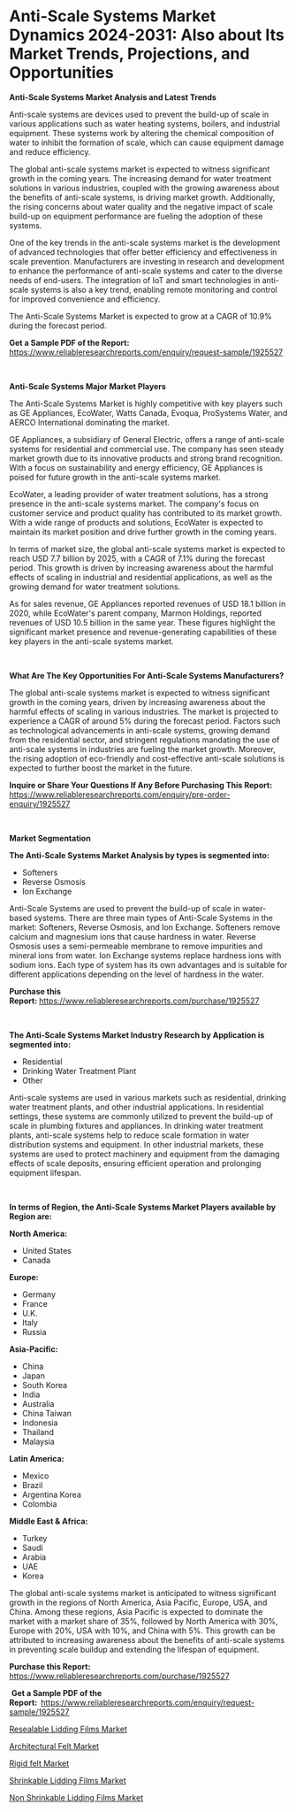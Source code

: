 <p><h1>Anti-Scale Systems Market Dynamics 2024-2031: Also about Its Market Trends, Projections, and Opportunities</h1></p><p><strong>Anti-Scale Systems Market Analysis and Latest Trends</strong></p>
<p><p>Anti-scale systems are devices used to prevent the build-up of scale in various applications such as water heating systems, boilers, and industrial equipment. These systems work by altering the chemical composition of water to inhibit the formation of scale, which can cause equipment damage and reduce efficiency.</p><p>The global anti-scale systems market is expected to witness significant growth in the coming years. The increasing demand for water treatment solutions in various industries, coupled with the growing awareness about the benefits of anti-scale systems, is driving market growth. Additionally, the rising concerns about water quality and the negative impact of scale build-up on equipment performance are fueling the adoption of these systems.</p><p>One of the key trends in the anti-scale systems market is the development of advanced technologies that offer better efficiency and effectiveness in scale prevention. Manufacturers are investing in research and development to enhance the performance of anti-scale systems and cater to the diverse needs of end-users. The integration of IoT and smart technologies in anti-scale systems is also a key trend, enabling remote monitoring and control for improved convenience and efficiency.</p><p>The Anti-Scale Systems Market is expected to grow at a CAGR of 10.9% during the forecast period.</p></p>
<p><strong>Get a Sample PDF of the Report:&nbsp;</strong> <a href="https://www.reliableresearchreports.com/enquiry/request-sample/1925527">https://www.reliableresearchreports.com/enquiry/request-sample/1925527</a></p>
<p>&nbsp;</p>
<p><strong>Anti-Scale Systems Major Market Players</strong></p>
<p><p>The Anti-Scale Systems Market is highly competitive with key players such as GE Appliances, EcoWater, Watts Canada, Evoqua, ProSystems Water, and AERCO International dominating the market. </p><p>GE Appliances, a subsidiary of General Electric, offers a range of anti-scale systems for residential and commercial use. The company has seen steady market growth due to its innovative products and strong brand recognition. With a focus on sustainability and energy efficiency, GE Appliances is poised for future growth in the anti-scale systems market.</p><p>EcoWater, a leading provider of water treatment solutions, has a strong presence in the anti-scale systems market. The company's focus on customer service and product quality has contributed to its market growth. With a wide range of products and solutions, EcoWater is expected to maintain its market position and drive further growth in the coming years.</p><p>In terms of market size, the global anti-scale systems market is expected to reach USD 7.7 billion by 2025, with a CAGR of 7.1% during the forecast period. This growth is driven by increasing awareness about the harmful effects of scaling in industrial and residential applications, as well as the growing demand for water treatment solutions.</p><p>As for sales revenue, GE Appliances reported revenues of USD 18.1 billion in 2020, while EcoWater's parent company, Marmon Holdings, reported revenues of USD 10.5 billion in the same year. These figures highlight the significant market presence and revenue-generating capabilities of these key players in the anti-scale systems market.</p></p>
<p>&nbsp;</p>
<p><strong>What Are The Key Opportunities For Anti-Scale Systems Manufacturers?</strong></p>
<p><p>The global anti-scale systems market is expected to witness significant growth in the coming years, driven by increasing awareness about the harmful effects of scaling in various industries. The market is projected to experience a CAGR of around 5% during the forecast period. Factors such as technological advancements in anti-scale systems, growing demand from the residential sector, and stringent regulations mandating the use of anti-scale systems in industries are fueling the market growth. Moreover, the rising adoption of eco-friendly and cost-effective anti-scale solutions is expected to further boost the market in the future.</p></p>
<p><strong>Inquire or Share Your Questions If Any Before Purchasing This Report:</strong> <a href="https://www.reliableresearchreports.com/enquiry/pre-order-enquiry/1925527">https://www.reliableresearchreports.com/enquiry/pre-order-enquiry/1925527</a></p>
<p>&nbsp;</p>
<p><strong>Market Segmentation</strong></p>
<p><strong>The Anti-Scale Systems Market Analysis by types is segmented into:</strong></p>
<p><ul><li>Softeners</li><li>Reverse Osmosis</li><li>Ion Exchange</li></ul></p>
<p><p>Anti-Scale Systems are used to prevent the build-up of scale in water-based systems. There are three main types of Anti-Scale Systems in the market: Softeners, Reverse Osmosis, and Ion Exchange. Softeners remove calcium and magnesium ions that cause hardness in water. Reverse Osmosis uses a semi-permeable membrane to remove impurities and mineral ions from water. Ion Exchange systems replace hardness ions with sodium ions. Each type of system has its own advantages and is suitable for different applications depending on the level of hardness in the water.</p></p>
<p><strong>Purchase this Report:&nbsp;</strong><a href="https://www.reliableresearchreports.com/purchase/1925527">https://www.reliableresearchreports.com/purchase/1925527</a></p>
<p>&nbsp;</p>
<p><strong>The Anti-Scale Systems Market Industry Research by Application is segmented into:</strong></p>
<p><ul><li>Residential</li><li>Drinking Water Treatment Plant</li><li>Other</li></ul></p>
<p><p>Anti-scale systems are used in various markets such as residential, drinking water treatment plants, and other industrial applications. In residential settings, these systems are commonly utilized to prevent the build-up of scale in plumbing fixtures and appliances. In drinking water treatment plants, anti-scale systems help to reduce scale formation in water distribution systems and equipment. In other industrial markets, these systems are used to protect machinery and equipment from the damaging effects of scale deposits, ensuring efficient operation and prolonging equipment lifespan.</p></p>
<p>&nbsp;</p>
<p><strong>In terms of Region, the Anti-Scale Systems Market Players available by Region are:</strong></p>
<p>
    <p> <strong> North America: </strong>
        <ul>
            <li>United States</li>
            <li>Canada</li>
        </ul>
        </p> 
    <p> <strong> Europe: </strong>
        <ul>
            <li>Germany</li>
            <li>France</li>
            <li>U.K.</li>
            <li>Italy</li>
            <li>Russia</li>
        </ul>
        </p> 
    <p> <strong> Asia-Pacific: </strong>
        <ul>
            <li>China</li>
            <li>Japan</li>
            <li>South Korea</li>
            <li>India</li>
            <li>Australia</li>
            <li>China Taiwan</li>
            <li>Indonesia</li>
            <li>Thailand</li>
            <li>Malaysia</li>
        </ul>
        </p> 
    <p> <strong> Latin America: </strong>
        <ul>
            <li>Mexico</li>
            <li>Brazil</li>
            <li>Argentina Korea</li>
            <li>Colombia</li>
        </ul>
        </p> 
    <p> <strong> Middle East & Africa: </strong>
        <ul>
            <li>Turkey</li>
            <li>Saudi</li>
            <li>Arabia</li>
            <li>UAE</li>
            <li>Korea</li>
        </ul>
    </p>
    </p>
<p><p>The global anti-scale systems market is anticipated to witness significant growth in the regions of North America, Asia Pacific, Europe, USA, and China. Among these regions, Asia Pacific is expected to dominate the market with a market share of 35%, followed by North America with 30%, Europe with 20%, USA with 10%, and China with 5%. This growth can be attributed to increasing awareness about the benefits of anti-scale systems in preventing scale buildup and extending the lifespan of equipment.</p></p>
<p><strong>Purchase this Report: </strong><a href="https://www.reliableresearchreports.com/purchase/1925527">https://www.reliableresearchreports.com/purchase/1925527</a></p>
<p>&nbsp;<strong>Get a Sample PDF of the Report:&nbsp;&nbsp;</strong><a href="https://www.reliableresearchreports.com/enquiry/request-sample/1925527">https://www.reliableresearchreports.com/enquiry/request-sample/1925527</a></p>
<p><strong></strong></p>
<p><p><a href="https://adventurous-uranium-ef9.notion.site/Resealable-Lidding-Films-Market-Challenges-Opportunities-and-Growth-Drivers-and-Major-Market-Play-d8a141d5766549ccaf46e565d9543b18">Resealable Lidding Films Market</a></p><p><a href="https://view.publitas.com/reportprime-1/architectural-felt-market-size-focuses-on-market-dynamics-in-depth-analysis-and-future-projections-of-its-market-forecasted-for-period-from-2024-to-2031/">Architectural Felt Market</a></p><p><a href="https://view.publitas.com/reportprime-1/rigid-felt-market-research-report-provides-critical-insights-that-can-help-shape-business-development-and-investment-strategies/">Rigid felt Market</a></p><p><a href="https://extreme-scabiosa-c81.notion.site/Shrinkable-Lidding-Films-Market-Size-Furnishes-Valuable-Information-Encompassing-Market-Share-Marke-87fde3c5cb1b42feab5526f79f00c4c0">Shrinkable Lidding Films Market</a></p><p><a href="https://carnation-joke-41f.notion.site/Non-Shrinkable-Lidding-Films-Market-A-Comprehensive-Report-of-its-Market-Share-Growth-Trends-2024-fcb7ac7a5c3748e0bf4460b8bde29ec9">Non Shrinkable Lidding Films Market</a></p></p>